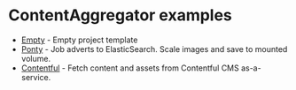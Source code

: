 # ContentAggregator examples #

* [Empty](Empty/Readme.md) - Empty project template
* [Ponty](Ponty/Readme.md) - Job adverts to ElasticSearch. Scale images and save to mounted volume.
* [Contentful](Contentful/Readme.md) - Fetch content and assets from Contentful CMS as-a-service.